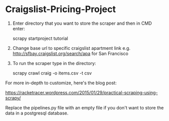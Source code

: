 Craigslist-Pricing-Project
==========================

1. Enter directory that you want to store the scraper and then in CMD enter: 

      scrapy startproject tutorial

2. Change base url to specific craigslist apartment link e.g. http://sfbay.craigslist.org/search/apa for San Francisco

3. To run the scraper type in the directory: 

    scrapy crawl craig -o items.csv -t csv

For more in-depth to customize, here's the blog post:

https://racketracer.wordpress.com/2015/01/29/practical-scraping-using-scrapy/

Replace the pipelines.py file with an empty file if you don't want to store the data in a postgresql database. 

